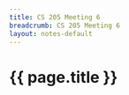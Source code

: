 ```yaml
---
title: CS 205 Meeting 6
breadcrumb: CS 205 Meeting 6
layout: notes-default
---
```

# {{ page.title }}
